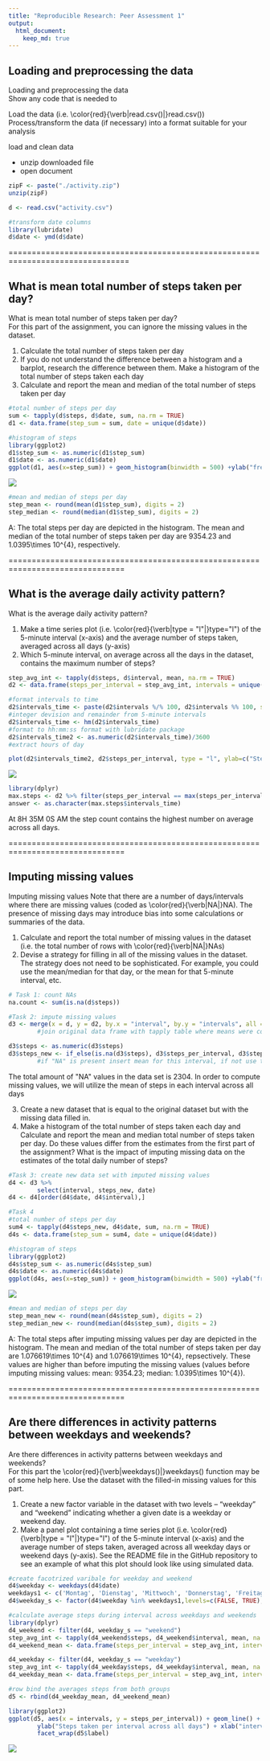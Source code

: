 ```yaml
---
title: "Reproducible Research: Peer Assessment 1"
output: 
  html_document:
    keep_md: true
---
```

## Loading and preprocessing the data
Loading and preprocessing the data  
Show any code that is needed to  

Load the data (i.e. \color{red}{\verb|read.csv()|}read.csv())  
Process/transform the data (if necessary) into a format suitable for your analysis  


load and clean data
- unzip downloaded file  
- open document  

```r
zipF <- paste("./activity.zip")
unzip(zipF)

d <- read.csv("activity.csv")

#transform date columns
library(lubridate)
d$date <- ymd(d$date)
```

================================================================================  
## What is mean total number of steps taken per day?

What is mean total number of steps taken per day?  
For this part of the assignment, you can ignore the missing values in the dataset.  

1. Calculate the total number of steps taken per day  
2. If you do not understand the difference between a histogram and a barplot, research the difference between them. Make a histogram of the total number of steps taken each day  
3. Calculate and report the mean and median of the total number of steps taken per day   


```r
#total number of steps per day
sum <- tapply(d$steps, d$date, sum, na.rm = TRUE)
d1 <- data.frame(step_sum = sum, date = unique(d$date))

#histogram of steps
library(ggplot2)
d1$step_sum <- as.numeric(d1$step_sum)
d1$date <- as.numeric(d1$date)
ggplot(d1, aes(x=step_sum)) + geom_histogram(binwidth = 500) +ylab("frequency with binwidth 500") + xlab("steps per day")
```

![](PA1_template_files/figure-html/unnamed-chunk-2-1.png)<!-- -->

```r
#mean and median of steps per day
step_mean <- round(mean(d1$step_sum), digits = 2)
step_median <- round(median(d1$step_sum), digits = 2)
```
A: The total steps per day are depicted in the histogram. The mean and median of the total number of steps taken per day are 9354.23 and 1.0395\times 10^{4}, respectively.

===============================================================================  
## What is the average daily activity pattern?

What is the average daily activity pattern?  
1. Make a time series plot (i.e. \color{red}{\verb|type = "l"|}type="l") of the 5-minute interval (x-axis) and the average number of steps taken, averaged across all days (y-axis)  
2. Which 5-minute interval, on average across all the days in the dataset, contains the maximum number of steps?  


```r
step_avg_int <- tapply(d$steps, d$interval, mean, na.rm = TRUE)
d2 <- data.frame(steps_per_interval = step_avg_int, intervals = unique(d$interval))

#format intervals to time
d2$intervals_time <- paste(d2$intervals %/% 100, d2$intervals %% 100, sep = ":")
#integer devision and remainder from 5-minute intervals
d2$intervals_time <- hm(d2$intervals_time)
#format to hh:mm:ss format with lubridate package
d2$intervals_time2 <- as.numeric(d2$intervals_time)/3600
#extract hours of day

plot(d2$intervals_time2, d2$steps_per_interval, type = "l", ylab=c("Steps taken per interval across all days"), xlab=c("time of day in hours"))
```

![](PA1_template_files/figure-html/unnamed-chunk-3-1.png)<!-- -->

```r
library(dplyr)
max.steps <- d2 %>% filter(steps_per_interval == max(steps_per_interval, na.rm = TRUE))
answer <- as.character(max.steps$intervals_time)
```

At 8H 35M 0S AM the step count contains the highest number on average across all days.

===============================================================================  
## Imputing missing values

Imputing missing values
Note that there are a number of days/intervals where there are missing values (coded as \color{red}{\verb|NA|}NA). The presence of missing days may introduce bias into some calculations or summaries of the data.  
1. Calculate and report the total number of missing values in the dataset (i.e. the total number of rows with \color{red}{\verb|NA|}NAs)
2. Devise a strategy for filling in all of the missing values in the dataset. The strategy does not need to be sophisticated. For example, you could use the mean/median for that day, or the mean for that 5-minute interval, etc.




```r
# Task 1: count NAs
na.count <- sum(is.na(d$steps))

#Task 2: impute missing values
d3 <- merge(x = d, y = d2, by.x = "interval", by.y = "intervals", all = TRUE)
        #join original data frame with tapply table where means were computed for each individual interval

d3$steps <- as.numeric(d3$steps)
d3$steps_new <- if_else(is.na(d3$steps), d3$steps_per_interval, d3$steps)
        #if "NA" is present insert mean for this interval, if not use the step count
```

The total amount of "NA" values in the data set is 2304. In order to compute missing values, we will utilize the mean of steps in each interval across all days

3. Create a new dataset that is equal to the original dataset but with the missing data filled in.
4. Make a histogram of the total number of steps taken each day and Calculate and report the mean and median total number of steps taken per day. Do these values differ from the estimates from the first part of the assignment? What is the impact of imputing missing data on the estimates of the total daily number of steps?


```r
#Task 3: create new data set with imputed missing values
d4 <- d3 %>% 
        select(interval, steps_new, date)
d4 <- d4[order(d4$date, d4$interval),]

#Task 4
#total number of steps per day
sum4 <- tapply(d4$steps_new, d4$date, sum, na.rm = TRUE)
d4s <- data.frame(step_sum = sum4, date = unique(d4$date))

#histogram of steps
library(ggplot2)
d4s$step_sum <- as.numeric(d4s$step_sum)
d4s$date <- as.numeric(d4s$date)
ggplot(d4s, aes(x=step_sum)) + geom_histogram(binwidth = 500) +ylab("frequency with binwidth 500") + xlab("steps per day")
```

![](PA1_template_files/figure-html/unnamed-chunk-5-1.png)<!-- -->

```r
#mean and median of steps per day
step_mean_new <- round(mean(d4s$step_sum), digits = 2)
step_median_new <- round(median(d4s$step_sum), digits = 2)
```

A: The total steps after imputing missing values per day are depicted in the histogram. The mean and median of the total number of steps taken per day are 1.076619\times 10^{4} and 1.076619\times 10^{4}, repsectively. These values are higher than before imputing the missing values (values before imputing missing values: mean: 9354.23; median: 1.0395\times 10^{4}).

===============================================================================  
## Are there differences in activity patterns between weekdays and weekends?

Are there differences in activity patterns between weekdays and weekends?  
For this part the \color{red}{\verb|weekdays()|}weekdays() function may be of some help here. Use the dataset with the filled-in missing values for this part.

1. Create a new factor variable in the dataset with two levels – “weekday” and “weekend” indicating whether a given date is a weekday or weekend day.  
2. Make a panel plot containing a time series plot (i.e. \color{red}{\verb|type = "l"|}type="l") of the 5-minute interval (x-axis) and the average number of steps taken, averaged across all weekday days or weekend days (y-axis). See the README file in the GitHub repository to see an example of what this plot should look like using simulated data.


```r
#create facotrized varibale for weekday and weekend
d4$weekday <- weekdays(d4$date)
weekdays1 <- c('Montag', 'Dienstag', 'Mittwoch', 'Donnerstag', 'Freitag')
d4$weekday_s <- factor(d4$weekday %in% weekdays1,levels=c(FALSE, TRUE), labels=c('weekend', 'weekday'))

#calculate average steps during interval across weekdays and weekends
library(dplyr)
d4_weekend <- filter(d4, weekday_s == "weekend")
step_avg_int <- tapply(d4_weekend$steps, d4_weekend$interval, mean, na.rm = TRUE)
d4_weekend_mean <- data.frame(steps_per_interval = step_avg_int, intervals = unique(d4_weekend$interval), label = "weekend")

d4_weekday <- filter(d4, weekday_s == "weekday")
step_avg_int <- tapply(d4_weekday$steps, d4_weekday$interval, mean, na.rm = TRUE)
d4_weekday_mean <- data.frame(steps_per_interval = step_avg_int, intervals = unique(d4_weekday$interval), label = "weekday")

#row bind the averages steps from both groups
d5 <- rbind(d4_weekday_mean, d4_weekend_mean)

library(ggplot2)
ggplot(d5, aes(x = intervals, y = steps_per_interval)) + geom_line() +
        ylab("Steps taken per interval across all days") + xlab("interval")+
        facet_wrap(d5$label)
```

![](PA1_template_files/figure-html/unnamed-chunk-6-1.png)<!-- -->


